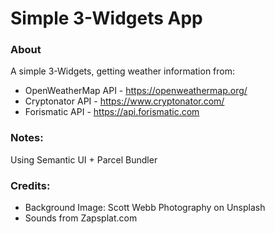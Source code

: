 # Simple 3-Widgets App

### About
A simple 3-Widgets, getting weather information from:
* OpenWeatherMap API - https://openweathermap.org/
* Cryptonator API - https://www.cryptonator.com/
* Forismatic API - https://api.forismatic.com


### Notes:
Using Semantic UI + Parcel Bundler 


### Credits:
* Background Image: Scott Webb Photography on Unsplash
* Sounds from Zapsplat.com